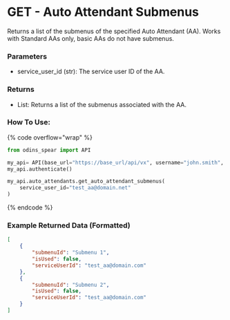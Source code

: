 # GET - Auto Attendant Submenus

Returns a list of the submenus of the specified Auto Attendant (AA). Works with Standard AAs only, basic AAs do not have submenus.

### Parameters&#x20;

* service_user_id (str): The service user ID of the AA.

### Returns

* List: Returns a list of the submenus associated with the AA.

### How To Use:

{% code overflow="wrap" %}
```python
from odins_spear import API

my_api= API(base_url="https://base_url/api/vx", username="john.smith", password="ODIN_INSTANCE_1")
my_api.authenticate()

my_api.auto_attendants.get_auto_attendant_submenus(
    service_user_id="test_aa@domain.net"
)
```
{% endcode %}

### Example Returned Data (Formatted)
```json
[
    {
        "submenuId": "Submenu 1",
        "isUsed": false,
        "serviceUserId": "test_aa@domain.com"
    },
    {
        "submenuId": "Submenu 2",
        "isUsed": false,
        "serviceUserId": "test_aa@domain.com"
    }
]

```
